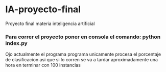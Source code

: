 # IA-proyecto-final
Proyecto final materia inteligencia artificial


### Para correr el proyecto poner en consola el comando:  python index.py 

Ojo actualmente el programa programa unicamente procesa el porcentaje de clasificacion asi que si lo corren se va a tardar aproximadamente una hora en terminar con 100 instancias

